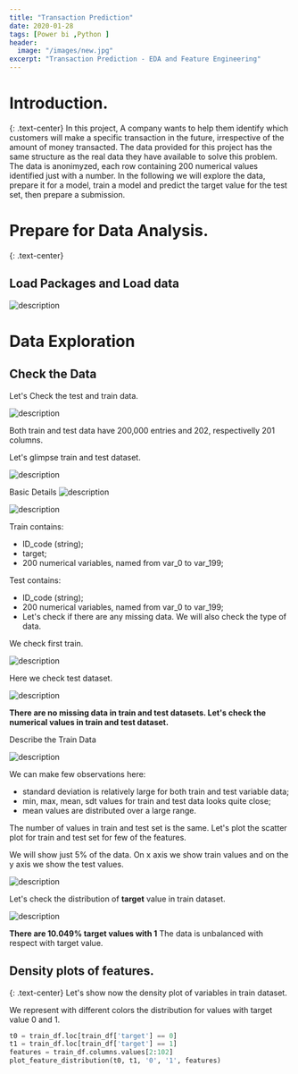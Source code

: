 ```yaml
---
title: "Transaction Prediction"
date: 2020-01-28
tags: [Power bi ,Python ]
header:
  image: "/images/new.jpg"
excerpt: "Transaction Prediction - EDA and Feature Engineering"
---
```

# Introduction.
{: .text-center}
In this project, A company wants to help them identify which customers will make a specific transaction in the future, irrespective of the amount of money transacted. The data provided for this project has the same structure as the real data they have available to solve this problem.
The data is anonimyzed, each row containing 200 numerical values identified just with a number.
In the following we will explore the data, prepare it for a model, train a model and predict the target value for the test set, then prepare a submission.

# Prepare for Data Analysis.
{: .text-center}

## Load Packages and Load data

<img src="{{ site.url }}{{ site.baseurl }}//images/1.jpg" alt="description">

# Data Exploration

## Check the Data
Let's Check the test and train data.

<img src="{{ site.url }}{{ site.baseurl }}//images/2.jpg" alt="description">

Both train and test data have 200,000 entries and 202, respectivelly 201 columns.

Let's glimpse train and test dataset.

<img src="{{ site.url }}{{ site.baseurl }}//images/3.jpg" alt="description">

Basic Details
<img src="{{ site.url }}{{ site.baseurl }}//images/4.jpg" alt="description">

<img src="{{ site.url }}{{ site.baseurl }}//images/5.jpg" alt="description">

Train contains:

* ID_code (string);
* target;
* 200 numerical variables, named from var_0 to var_199;

Test contains:

* ID_code (string);
* 200 numerical variables, named from var_0 to var_199;
* Let's check if there are any missing data. We will also check the type of data.

We check first train.

<img src="{{ site.url }}{{ site.baseurl }}//images/6.jpg" alt="description">

Here we check test dataset.

<img src="{{ site.url }}{{ site.baseurl }}//images/7.jpg" alt="description">

**There are no missing data in train and test datasets. Let's check the numerical values in train and test dataset.**

Describe the Train Data

<img src="{{ site.url }}{{ site.baseurl }}//images/8.jpg" alt="description">

We can make few observations here:

* standard deviation is relatively large for both train and test variable data;
* min, max, mean, sdt values for train and test data looks quite close;
* mean values are distributed over a large range.

The number of values in train and test set is the same. Let's plot the scatter plot for train and test set for few of the features.

We will show just 5% of the data. On x axis we show train values and on the y axis we show the test values.

<img src="{{ site.url }}{{ site.baseurl }}//images/9.jpg" alt="description">

Let's check the distribution of **target** value in train dataset.

<img src="{{ site.url }}{{ site.baseurl }}//images/10.jpg" alt="description">

**There are 10.049% target values with 1**
The data is unbalanced with respect with target value.

## Density plots of features.
{: .text-center}
Let's show now the density plot of variables in train dataset.

We represent with different colors the distribution for values with target value 0 and 1.

```python
t0 = train_df.loc[train_df['target'] == 0]
t1 = train_df.loc[train_df['target'] == 1]
features = train_df.columns.values[2:102]
plot_feature_distribution(t0, t1, '0', '1', features)
```
